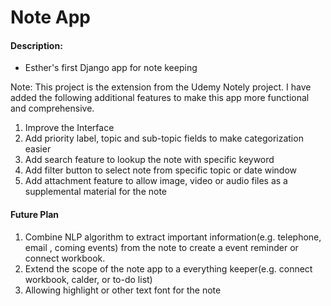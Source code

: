 # Note App

#### Description:
- Esther's first Django app for note keeping

Note: This project is the extension from the Udemy Notely project. 
I have added the following additional features to make this app more
 functional and comprehensive.
 1. Improve the Interface
 2. Add priority label, topic and sub-topic fields to make categorization
  easier
 3. Add search feature to lookup the note with specific keyword 
 4. Add filter button to select note from specific topic or date window
 5. Add attachment feature to allow image, video or audio files as a
  supplemental material for the note
  
 #### Future  Plan
 1. Combine NLP algorithm to extract important information(e.g. telephone, email
 , coming events) from the note to create a event reminder or connect workbook.
 2. Extend the scope of the note app to a everything keeper(e.g. connect
  workbook, calder, or to-do list)
 3. Allowing highlight or other text font for the note